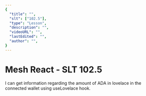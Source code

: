 ```yaml
---
{
  "title": "",
  "slt": ["102.5"],
  "type": "Lesson",
  "description": "",
  "videoURL": "",
  "lastEdited": "",
  "author": "",
}
---
```


# Mesh React - SLT 102.5

I can get information regarding the amount of ADA in lovelace in the connected wallet using useLovelace hook.